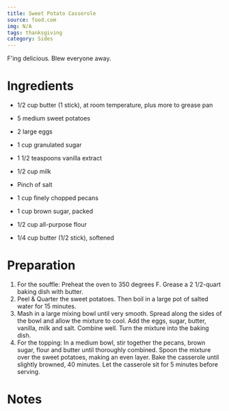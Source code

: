 ```yaml
---
title: Sweet Potato Casserole
source: food.com
img: N/A
tags: thanksgiving
category: Sides
---
```


F'ing delicious. Blew everyone away.

Ingredients
===========

* 1/2 cup butter (1 stick), at room temperature, plus more to grease pan
* 5 medium sweet potatoes
* 2 large eggs
* 1 cup granulated sugar
* 1 1/2 teaspoons vanilla extract
* 1/2 cup milk
* Pinch of salt

* 1 cup finely chopped pecans
* 1 cup brown sugar, packed
* 1/2 cup all-purpose flour
* 1/4 cup butter (1/2 stick), softened

Preparation
===========
1. For the souffle: Preheat the oven to 350 degrees F. Grease a 2 1/2-quart baking dish with butter.
2. Peel & Quarter the sweet potatoes. Then boil in a large pot of salted water for 15 minutes.
3.  Mash in a large mixing bowl until very smooth. Spread along the sides of the bowl and allow the mixture to cool. Add the eggs, sugar, butter, vanilla, milk and salt. Combine well. Turn the mixture into the baking dish.
4. For the topping: In a medium bowl, stir together the pecans, brown sugar, flour and butter until thoroughly combined. Spoon the mixture over the sweet potatoes, making an even layer. Bake the casserole until slightly browned, 40 minutes. Let the casserole sit for 5 minutes before serving.

Notes
=====

